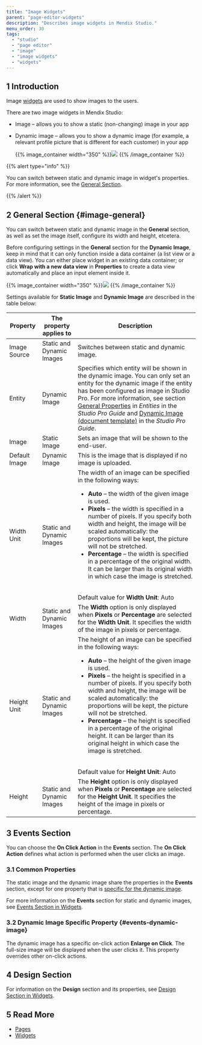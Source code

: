 ```yaml
---
title: "Image Widgets"
parent: "page-editor-widgets"
description: "Describes image widgets in Mendix Studio."
menu_order: 30
tags:
  - "studio"
  - "page editor"
  - "image"
  - "image widgets"
  - "widgets"
---
```


## 1 Introduction

Image [widgets](page-editor-widgets) are used to show images to the users.

There are two image widgets in Mendix Studio:

* Image – allows you to show a static (non-changing) image in your app
*  Dynamic image – allows you to show a dynamic image (for example, a relevant profile picture that is different for each customer) in your app

   {{% image_container width="350" %}}![](attachments/page-editor-widgets-images/image-widgets.png)
   {{% /image_container %}}

{{% alert type="info" %}}

You can switch between static and dynamic image in widget's properties. For more information, see the [General Section](#image-general).

{{% /alert %}}

## 2 General Section {#image-general}

You can switch between static and dynamic image in the **General** section, as well as set the image itself, configure its width and height, etcetera.

Before configuring settings in the **General** section for the **Dynamic Image**, keep in mind that it can only function inside a data container (a list view or a data view). You can either place widget in an existing data container; or click **Wrap with a new data view** in **Properties** to create a data view automatically and place an input element inside it.

{{% image_container width="350" %}}![](attachments/page-editor-widgets-images/dynamic-image-data-view.png)
{{% /image_container %}}

Settings available for **Static Image** and **Dynamic Image** are described in the table below:

| Property      | The property applies to   | Description                                                                                                                                                                                                                                                                                                                                                                                                                        |
| ------------- | ------------------------- | ---------------------------------------------------------------------------------------------------------------------------------------------------------------------------------------------------------------------------------------------------------------------------------------------------------------------------------------------------------------------------------------------------------------------------------- |
| Image Source  | Static and Dynamic Images | Switches between static and dynamic image.                                                                                                                                                                                                                                                                                                                                                                                         |
| Entity        | Dynamic Image             | Specifies which entity will be shown in the dynamic image. You can only set an entity for the dynamic image if the entity has been configured as image in Studio Pro. For more information, see section [General Properties](/refguide/entities#entities-general-properties) in *Entities* in the *Studio Pro Guide* and [Dynamic Image (document template)](/refguide/dynamic-image-document-template) in the *Studio Pro Guide*. |
| Image         | Static Image              | Sets an image that will be shown to the end-user.                                                                                                                                                                                                                                                                                                                                                                                  |
| Default Image | Dynamic Image             | This is the image that is displayed if no image is uploaded.                                                                                                                                                                                                                                                                                                                                                                       |
| Width Unit    | Static and Dynamic Images | The width of an image can be specified in the following ways:  <br /><ul><li>**Auto** – the width of the given image is used.</li><li>**Pixels** – the width is specified in a number of pixels. If you specify both width and height, the image will be scaled automatically: the proportions will be kept, the picture will not be stretched.</li><li>**Percentage** –  the width is specified in a percentage of the original width. It can be larger than its original width in which case the image is stretched.</li></ul><br />Default value for **Width Unit**: Auto                                                                                                                                                                                                                                                                             |
| Width         | Static and Dynamic Images | The **Width** option is only displayed when **Pixels** or **Percentage** are selected for the **Width Unit**. It specifies the width of the image in pixels or percentage.                                                                                                                                                                                                                                                         |
| Height  Unit  | Static and Dynamic Images | The height of an image can be specified in the following ways:  <br /><ul><li>**Auto** – the height of the given image is used.</li><li>**Pixels** – the height is specified in a number of pixels. If you specify both width and height, the image will be scaled automatically: the proportions will be kept, the picture will not be stretched.</li><li>**Percentage** –  the height is specified in a percentage of the original height. It can be larger than its original height in which case the image is stretched.</li></ul><br />Default value for **Height Unit**: Auto                                                                                                                                                                                                                                                                           |
| Height        | Static and Dynamic Images | The **Height** option is only displayed when **Pixels** or **Percentage** are selected for the **Height Unit**. It specifies the height of the image in pixels or percentage.                                                                                                                                                                                                                                                      |

## 3 Events Section

You can choose the **On Click Action** in the **Events** section. The **On Click Action** defines what action is performed when the user clicks an image.

### 3.1 Common Properties

The static image and the dynamic image share the properties in the **Events** section, except for one property that is [specific for the dynamic image](#events-dynamic-image).

For more information on the **Events** section for static and dynamic images, see [Events Section in Widgets](page-editor-widgets-events-section).

### 3.2 Dynamic Image Specific Property {#events-dynamic-image}

The dynamic image has a specific on-click action **Enlarge on Click**. The full-size image will be displayed when the user clicks it. This property overrides other on-click actions.

## 4 Design Section

For information on the **Design** section and its properties, see [Design Section in Widgets](page-editor-widgets-design-section).

## 5 Read More

* [Pages](page-editor)
* [Widgets](page-editor-widgets)
